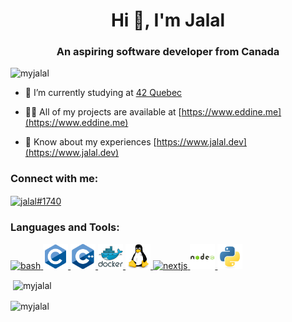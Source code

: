 <h1 align="center">Hi 👋, I'm Jalal</h1>
<h3 align="center">An aspiring software developer from Canada</h3>

<p align="left"> <img src="https://komarev.com/ghpvc/?username=myjalal&label=Profile%20views&color=0e75b6&style=flat" alt="myjalal" /> </p>

- 🔭 I’m currently studying at [42 Quebec](https://42quebec.com/en/home/)

- 👨‍💻 All of my projects are available at [https://www.eddine.me](https://www.eddine.me)

- 📄 Know about my experiences [https://www.jalal.dev](https://www.jalal.dev)

<h3 align="left">Connect with me:</h3>
<p align="left">
<a href="https://discord.gg/jalal#1740" target="blank"><img align="center" src="https://raw.githubusercontent.com/rahuldkjain/github-profile-readme-generator/master/src/images/icons/Social/discord.svg" alt="jalal#1740" height="30" width="40" /></a>
</p>

<h3 align="left">Languages and Tools:</h3>
<p align="left"> <a href="https://www.gnu.org/software/bash/" target="_blank" rel="noreferrer"> <img src="https://www.vectorlogo.zone/logos/gnu_bash/gnu_bash-icon.svg" alt="bash" width="40" height="40"/> </a> <a href="https://www.cprogramming.com/" target="_blank" rel="noreferrer"> <img src="https://raw.githubusercontent.com/devicons/devicon/master/icons/c/c-original.svg" alt="c" width="40" height="40"/> </a> <a href="https://www.w3schools.com/cpp/" target="_blank" rel="noreferrer"> <img src="https://raw.githubusercontent.com/devicons/devicon/master/icons/cplusplus/cplusplus-original.svg" alt="cplusplus" width="40" height="40"/> </a> <a href="https://www.docker.com/" target="_blank" rel="noreferrer"> <img src="https://raw.githubusercontent.com/devicons/devicon/master/icons/docker/docker-original-wordmark.svg" alt="docker" width="40" height="40"/> </a> <a href="https://www.linux.org/" target="_blank" rel="noreferrer"> <img src="https://raw.githubusercontent.com/devicons/devicon/master/icons/linux/linux-original.svg" alt="linux" width="40" height="40"/> </a> <a href="https://nextjs.org/" target="_blank" rel="noreferrer"> <img src="https://cdn.worldvectorlogo.com/logos/nextjs-2.svg" alt="nextjs" width="40" height="40"/> </a> <a href="https://nodejs.org" target="_blank" rel="noreferrer"> <img src="https://raw.githubusercontent.com/devicons/devicon/master/icons/nodejs/nodejs-original-wordmark.svg" alt="nodejs" width="40" height="40"/> </a> <a href="https://www.python.org" target="_blank" rel="noreferrer"> <img src="https://raw.githubusercontent.com/devicons/devicon/master/icons/python/python-original.svg" alt="python" width="40" height="40"/> </a> </p>

<p>&nbsp;<img align="center" src="https://github-readme-stats.vercel.app/api?username=myjalal&show_icons=true&locale=en" alt="myjalal" /></p>

<p><img align="center" src="https://github-readme-streak-stats.herokuapp.com/?user=myjalal&" alt="myjalal" /></p>


